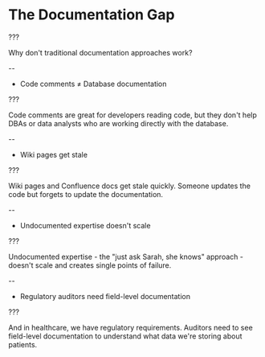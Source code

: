 # The Documentation Gap

???

Why don't traditional documentation approaches work?

--

- Code comments ≠ Database documentation

???

Code comments are great for developers reading code, but they don't help DBAs or data analysts who are working directly with the database.

--

- Wiki pages get stale

???

Wiki pages and Confluence docs get stale quickly. Someone updates the code but forgets to update the documentation.

--

- Undocumented expertise doesn't scale

???

Undocumented expertise - the "just ask Sarah, she knows" approach - doesn't scale and creates single points of failure.

--

- Regulatory auditors need field-level documentation

???

And in healthcare, we have regulatory requirements. Auditors need to see field-level documentation to understand what data we're storing about patients.
